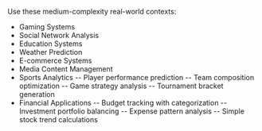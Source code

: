 Use these medium-complexity real-world contexts:

- Gaming Systems
- Social Network Analysis
- Education Systems
- Weather Prediction
- E-commerce Systems
- Media Content Management
- Sports Analytics
    -- Player performance prediction
    -- Team composition optimization
    -- Game strategy analysis
    -- Tournament bracket generation
- Financial Applications
    -- Budget tracking with categorization
    -- Investment portfolio balancing
    -- Expense pattern analysis
    -- Simple stock trend calculations